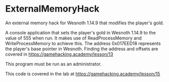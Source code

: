 # ExternalMemoryHack
An external memory hack for Wesnoth 1.14.9 that modifies the player's gold. 

A console application that sets the player's gold in Wesnoth 1.14.9 to the value of 555 when run. It makes use of ReadProcessMemory and WriteProcessMemory to achieve this. The address 0x017EED18 represents the player's base pointer in Wesnoth. Finding the address and offsets are covered in https://gamehacking.academy/lesson/13

This program must be run as an administrator.

This code is covered in the lab at https://gamehacking.academy/lesson/15
